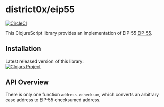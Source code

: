 # district0x/eip55

[![CircleCI](https://circleci.com/gh/district0x/eip55.svg?style=svg)](https://circleci.com/gh/district0x/eip55)

This ClojureScript library provides an implementation of EIP-55 [EIP-55](https://github.com/ethereum/EIPs/blob/master/EIPS/eip-55.md).

## Installation
Latest released version of this library: <br>
[![Clojars Project](https://img.shields.io/clojars/v/district0x/eip55.svg)](https://clojars.org/district0x/eip55)

## API Overview

There is only one function `address->checksum`, which converts an arbitrary case address to EIP-55 checksumed address.

